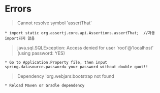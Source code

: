 # Errors

> Cannot resolve symbol 'assertThat'

    * import static org.assertj.core.api.Assertions.assertThat;  //자동 import되지 않음

> java.sql.SQLException: Access denied for user 'root'@'localhost' (using password: YES)

    * Go to Application.Property file, then input spring.datasource.password= your password without double quot!!

> Dependency 'org.webjars:bootstrap not found

    * Reload Maven or Gradle dependency
